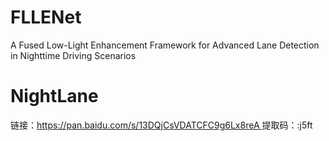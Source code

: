 # FLLENet
A Fused Low-Light Enhancement Framework for Advanced Lane Detection in Nighttime Driving Scenarios
# NightLane
链接：[https://pan.baidu.com/s/13DQjCsVDATCFC9g6Lx8reA ](https://pan.baidu.com/s/1G6PvB1altFal1MmK0WYJ8g?pwd=j5ft )
提取码：:j5ft

